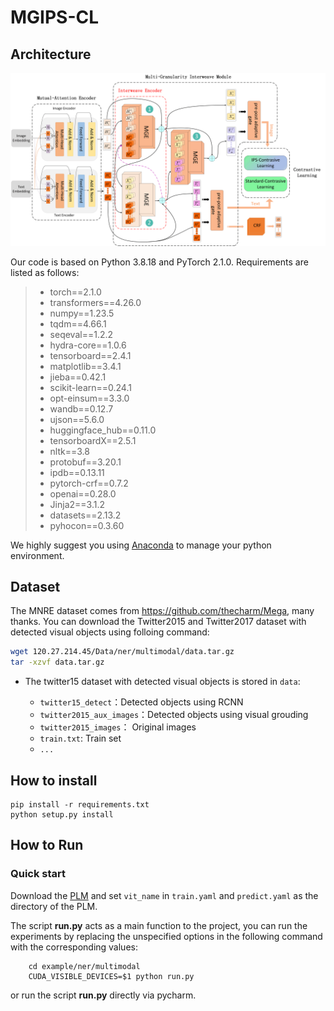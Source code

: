 # MGIPS-CL

## Architecture

<img src="overall2.png">



Our code is based on Python 3.8.18 and PyTorch 2.1.0. Requirements are listed as follows:
> - torch==2.1.0
> - transformers==4.26.0
> - numpy==1.23.5
> - tqdm==4.66.1
> - seqeval==1.2.2
> - hydra-core==1.0.6
> - tensorboard==2.4.1
> - matplotlib==3.4.1
> - jieba==0.42.1
> - scikit-learn==0.24.1
> - opt-einsum==3.3.0
> - wandb==0.12.7
> - ujson==5.6.0
> - huggingface_hub==0.11.0
> - tensorboardX==2.5.1
> - nltk==3.8
> - protobuf==3.20.1
> - ipdb==0.13.11
> - pytorch-crf==0.7.2
> - openai==0.28.0
> - Jinja2==3.1.2
> - datasets==2.13.2
> - pyhocon==0.3.60


We highly suggest you using [Anaconda](https://www.anaconda.com) to manage your python environment.

## Dataset
The MNRE dataset comes from https://github.com/thecharm/Mega, many thanks.
You can download the Twitter2015 and Twitter2017 dataset with detected visual objects using folloing command:
```bash
wget 120.27.214.45/Data/ner/multimodal/data.tar.gz
tar -xzvf data.tar.gz
```
- The twitter15 dataset with detected visual objects is stored in `data`:
    
  - `twitter15_detect`：Detected objects using RCNN
  - `twitter2015_aux_images`：Detected objects using visual grouding
  - `twitter2015_images`： Original images
  - `train.txt`: Train set
  - `...`
## How to install
```
pip install -r requirements.txt
python setup.py install
```
## How to Run

### Quick start
Download the [PLM](https://huggingface.co/openai/clip-vit-base-patch32/tree/main) and set `vit_name` in `train.yaml` and `predict.yaml` as the directory of the PLM.

The script **run.py** acts as a main function to the project, you can run the experiments by replacing the unspecified options in the following command with the corresponding values:

```shell
    cd example/ner/multimodal
    CUDA_VISIBLE_DEVICES=$1 python run.py
```

or run the script **run.py** directly via pycharm.


